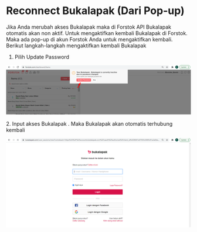 # Reconnect Bukalapak (Dari Pop-up)

Jika Anda merubah akses Bukalapak maka di Forstok API Bukalapak otomatis akan non aktif. Untuk mengaktifkan kembali Bukalapak di Forstok. Maka ada pop-up di akun Forstok Anda untuk mengaktifkan kembali. Berikut langkah-langkah mengaktifkan kembali Bukalapak

1. Pilih Update Password

![](<../../.gitbook/assets/image (279).png>)

2\. Input akses Bukalapak . Maka Bukalapak akan otomatis terhubung kembali

![](<../../.gitbook/assets/image (205).png>)

